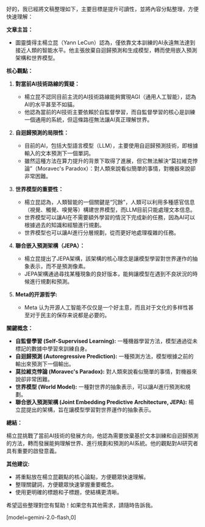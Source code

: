 好的，我已經將文稿整理如下，主要目標是提升可讀性，並將內容分點整理，方便快速理解：

**文章主旨：**

*   圖靈獎得主楊立昆（Yann LeCun）認為，僅依靠文本訓練的AI永遠無法達到接近人類的智能水平。他主張放棄自迴歸預測和生成模型，轉而使用嵌入預測架構和世界模型。

**核心觀點：**

1.  **對當前AI技術路線的質疑：**
    *   楊立昆不認同目前主流的AI技術路線能夠實現AGI（通用人工智能），認為AI的水平甚至不如貓。
    *   他認為當前的AI技術主要依賴於自監督學習，而自監督學習的核心是訓練一個通用的系統，但這條路徑無法讓AI真正理解世界。

2.  **自迴歸預測的局限性：**
    *   目前的AI，包括大型語言模型（LLM），主要使用自迴歸預測技術，即根據輸入的文本預測下一個單詞。
    *   雖然這種方法在算力提升的背景下取得了進展，但它無法解決“莫拉維克悖論”（Moravec's Paradox）：對人類來說看似簡單的事情，對機器來說卻非常困難。

3.  **世界模型的重要性：**
    *   楊立昆認為，人類智能的一個關鍵是“冗餘”，人類可以利用多種感官信息（視覺、觸覺、嗅覺等）構建世界模型，而LLM目前只能處理文本信息。
    *   世界模型可以讓AI在不需要額外學習的情況下完成新的任務，因為AI可以根據過去的知識和經驗進行規劃。
    *   世界模型也可以讓AI進行分層規劃，從而更好地處理複雜的任務。

4.  **聯合嵌入預測架構（JEPA）：**
    *   楊立昆提出了JEPA架構，該架構的核心理念是讓模型學習對世界運作的抽象表示，而不是預測像素。
    *   JEPA架構通過尋找某種現象的良好版本，能夠讓模型在遇到不良狀況的時候進行規劃和預測。

5.  **Meta的开源哲学:**
    *   Meta 认为开源人工智能不仅仅是一个好主意，而且对于文化的多样性甚至对于民主的保存来说都是必要的。

**關鍵概念：**

*   **自監督學習 (Self-Supervised Learning):** 一種機器學習方法，模型通過從未標記的數據中學習來訓練自身。
*   **自迴歸預測 (Autoregressive Prediction):** 一種預測方法，模型根據之前的輸出來預測下一個輸出。
*   **莫拉維克悖論 (Moravec's Paradox):** 對人類來說看似簡單的事情，對機器來說卻非常困難。
*   **世界模型 (World Model):** 一種對世界的抽象表示，可以讓AI進行預測和規劃。
*   **聯合嵌入預測架構 (Joint Embedding Predictive Architecture, JEPA):** 楊立昆提出的架構，旨在讓模型學習對世界運作的抽象表示。

**總結：**

楊立昆挑戰了當前AI技術的發展方向，他認為需要放棄基於文本訓練和自迴歸預測的方法，轉而發展能夠理解世界、進行規劃和預測的AI系統。他的觀點對AI研究者具有重要的啟發意義。

**其他建议:**

*   將重點放在楊立昆觀點的核心論點，方便聽眾快速理解。
*   整理關鍵詞，方便聽眾快速掌握重要概念。
*   使用更明確的標題和子標題，使結構更清晰。

希望這些整理對您有幫助！如果您有其他需求，請隨時告訴我。

[model=gemini-2.0-flash,0]
